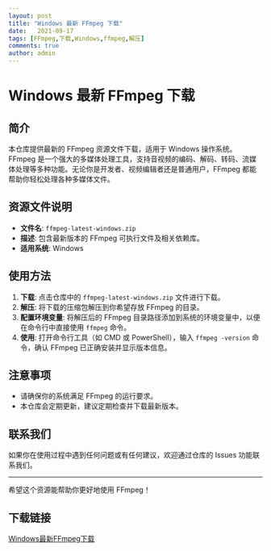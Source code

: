 ```yaml
---
layout: post
title: "Windows 最新 FFmpeg 下载"
date:   2021-09-17
tags: [FFmpeg,下载,Windows,ffmpeg,解压]
comments: true
author: admin
---
```

# Windows 最新 FFmpeg 下载

## 简介

本仓库提供最新的 FFmpeg 资源文件下载，适用于 Windows 操作系统。FFmpeg 是一个强大的多媒体处理工具，支持音视频的编码、解码、转码、流媒体处理等多种功能。无论你是开发者、视频编辑者还是普通用户，FFmpeg 都能帮助你轻松处理各种多媒体文件。

## 资源文件说明

- **文件名**: `ffmpeg-latest-windows.zip`
- **描述**: 包含最新版本的 FFmpeg 可执行文件及相关依赖库。
- **适用系统**: Windows

## 使用方法

1. **下载**: 点击仓库中的 `ffmpeg-latest-windows.zip` 文件进行下载。
2. **解压**: 将下载的压缩包解压到你希望存放 FFmpeg 的目录。
3. **配置环境变量**: 将解压后的 FFmpeg 目录路径添加到系统的环境变量中，以便在命令行中直接使用 `ffmpeg` 命令。
4. **使用**: 打开命令行工具（如 CMD 或 PowerShell），输入 `ffmpeg -version` 命令，确认 FFmpeg 已正确安装并显示版本信息。

## 注意事项

- 请确保你的系统满足 FFmpeg 的运行要求。
- 本仓库会定期更新，建议定期检查并下载最新版本。

## 联系我们

如果你在使用过程中遇到任何问题或有任何建议，欢迎通过仓库的 Issues 功能联系我们。

---

希望这个资源能帮助你更好地使用 FFmpeg！

## 下载链接

[Windows最新FFmpeg下载](https://pan.quark.cn/s/03f8dcdf3420)